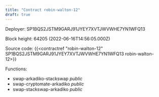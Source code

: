 ```yaml
---
title: "Contract robin-walton-12"
draft: true
---
```

Deployer: SP1BQS2JSTM9GARJ91JYEY7XVTJWVWHE7YN1WFQ13


 



Block height: 64205 (2022-06-16T14:56:05.000Z)

Source code: {{<contractref "robin-walton-12" SP1BQS2JSTM9GARJ91JYEY7XVTJWVWHE7YN1WFQ13 robin-walton-12>}}

Functions:

* swap-arkadiko-stackswap _public_
* swap-cryptomate-arkadiko _public_
* swap-stackswap-arkadiko _public_
